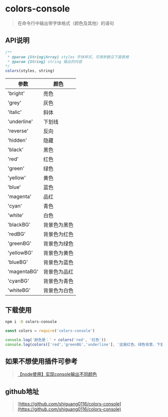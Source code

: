 # colors-console

> 在命令行中输出带字体格式（颜色及其他）的语句

## API说明

```js
/**
 * @param {String|Array} styles 字体样式，可用参数见下面表格
 * @param {String} string 输出的内容
*/
colors(styles, string)
```

参数     | 颜色
-------- | -----
'bright'    | 亮色
'grey'      | 灰色
'italic'    | 斜体
'underline' | 下划线
'reverse'   | 反向
'hidden'    | 隐藏
'black'     | 黑色
'red'       | 红色
'green'     | 绿色
'yellow'    | 黄色
'blue'      | 蓝色
'magenta'   | 品红
'cyan'      | 青色
'white'     | 白色
'blackBG'   | 背景色为黑色
'redBG'     | 背景色为红色
'greenBG'   | 背景色为绿色
'yellowBG'  | 背景色为黄色
'blueBG'    | 背景色为蓝色
'magentaBG' | 背景色为品红
'cyanBG'    | 背景色为青色
'whiteBG'   | 背景色为白色

## 下载使用

```bash
npm i -D colors-console
```

```js
const colors = require('colors-console')

console.log('颜色是：' + colors('red', '红色'))
console.log(colors(['red','greenBG','underline'], '这是红色、绿色背景、下划线'))
```

## 如果不想使用插件可参考

> [【node使用】实现console输出不同颜色](https://blog.csdn.net/guang_s/article/details/90380581)

## github地址

> [https://github.com/shiguang0116/colors-console](https://github.com/shiguang0116/colors-console)
